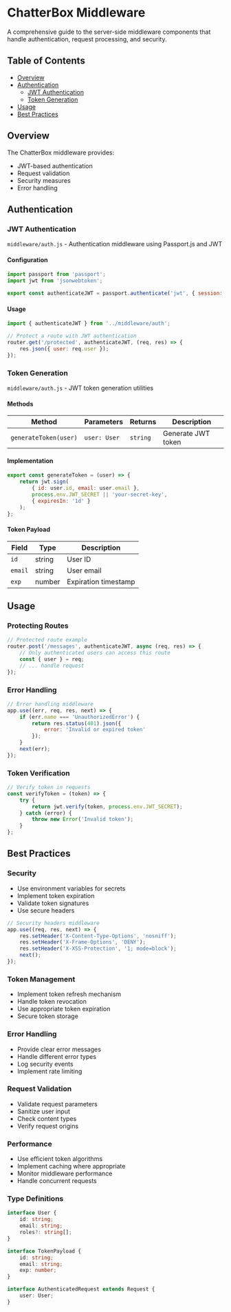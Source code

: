 # ChatterBox Middleware

A comprehensive guide to the server-side middleware components that handle authentication, request processing, and security.

## Table of Contents

- [Overview](#overview)
- [Authentication](#authentication)
  - [JWT Authentication](#jwt-authentication)
  - [Token Generation](#token-generation)
- [Usage](#usage)
- [Best Practices](#best-practices)

## Overview

The ChatterBox middleware provides:
- JWT-based authentication
- Request validation
- Security measures
- Error handling

## Authentication

### JWT Authentication
`middleware/auth.js` - Authentication middleware using Passport.js and JWT

#### Configuration
```javascript
import passport from 'passport';
import jwt from 'jsonwebtoken';

export const authenticateJWT = passport.authenticate('jwt', { session: false });
```

#### Usage
```javascript
import { authenticateJWT } from '../middleware/auth';

// Protect a route with JWT authentication
router.get('/protected', authenticateJWT, (req, res) => {
    res.json({ user: req.user });
});
```

### Token Generation
`middleware/auth.js` - JWT token generation utilities

#### Methods
| Method | Parameters | Returns | Description |
|--------|------------|---------|-------------|
| `generateToken(user)` | `user: User` | `string` | Generate JWT token |

#### Implementation
```javascript
export const generateToken = (user) => {
    return jwt.sign(
        { id: user.id, email: user.email },
        process.env.JWT_SECRET || 'your-secret-key',
        { expiresIn: '1d' }
    );
};
```

#### Token Payload
| Field | Type | Description |
|-------|------|-------------|
| `id` | string | User ID |
| `email` | string | User email |
| `exp` | number | Expiration timestamp |

## Usage

### Protecting Routes
```javascript
// Protected route example
router.post('/messages', authenticateJWT, async (req, res) => {
    // Only authenticated users can access this route
    const { user } = req;
    // ... handle request
});
```

### Error Handling
```javascript
// Error handling middleware
app.use((err, req, res, next) => {
    if (err.name === 'UnauthorizedError') {
        return res.status(401).json({
            error: 'Invalid or expired token'
        });
    }
    next(err);
});
```

### Token Verification
```javascript
// Verify token in requests
const verifyToken = (token) => {
    try {
        return jwt.verify(token, process.env.JWT_SECRET);
    } catch (error) {
        throw new Error('Invalid token');
    }
};
```

## Best Practices

### Security
- Use environment variables for secrets
- Implement token expiration
- Validate token signatures
- Use secure headers

```javascript
// Security headers middleware
app.use((req, res, next) => {
    res.setHeader('X-Content-Type-Options', 'nosniff');
    res.setHeader('X-Frame-Options', 'DENY');
    res.setHeader('X-XSS-Protection', '1; mode=block');
    next();
});
```

### Token Management
- Implement token refresh mechanism
- Handle token revocation
- Use appropriate token expiration
- Secure token storage

### Error Handling
- Provide clear error messages
- Handle different error types
- Log security events
- Implement rate limiting

### Request Validation
- Validate request parameters
- Sanitize user input
- Check content types
- Verify request origins

### Performance
- Use efficient token algorithms
- Implement caching where appropriate
- Monitor middleware performance
- Handle concurrent requests

### Type Definitions
```typescript
interface User {
    id: string;
    email: string;
    roles?: string[];
}

interface TokenPayload {
    id: string;
    email: string;
    exp: number;
}

interface AuthenticatedRequest extends Request {
    user: User;
}
``` 
